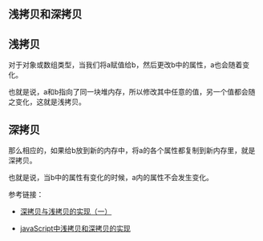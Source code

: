 ## 浅拷贝和深拷贝

## 浅拷贝

对于对象或数组类型，当我们将a赋值给b，然后更改b中的属性，a也会随着变化。

也就是说，a和b指向了同一块堆内存，所以修改其中任意的值，另一个值都会随之变化，这就是浅拷贝。

## 深拷贝

那么相应的，如果给b放到新的内存中，将a的各个属性都复制到新内存里，就是深拷贝。

也就是说，当b中的属性有变化的时候，a内的属性不会发生变化。





参考链接：

- [深拷贝与浅拷贝的实现（一）](http://www.alloyteam.com/2017/08/12978/)

- [javaScript中浅拷贝和深拷贝的实现](https://github.com/wengjq/Blog/issues/3)


